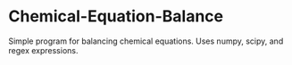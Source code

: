# Chemical-Equation-Balance
Simple program for balancing chemical equations. Uses numpy, scipy, and regex expressions.
